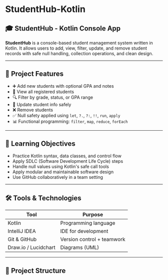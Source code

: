 # StudentHub-Kotlin
## 🎓 StudentHub - Kotlin Console App

**StudentHub** is a console-based student management system written in Kotlin. It allows users to add, view, filter, update, and remove student records with safe null handling, collection operations, and clean design.

---

## 📌 Project Features

- ➕ Add new students with optional GPA and notes  
- 📄 View all registered students  
- 🔍 Filter by grade, status, or GPA range  
- 🔄 Update student info safely  
- ❌ Remove students  
- ✅ Null safety applied using `let`, `?.`, `?:`, `!!`, `run`, `apply`  
- 📊 Functional programming: `filter`, `map`, `reduce`, `forEach`

---

## 🧠 Learning Objectives

- Practice Kotlin syntax, data classes, and control flow  
- Apply SDLC (Software Development Life Cycle) steps  
- Handle null values using Kotlin's safe call tools  
- Apply modular and maintainable software design  
- Use GitHub collaboratively in a team setting

---

## 🛠 Tools & Technologies

| Tool       | Purpose                       |
|------------|-------------------------------|
| Kotlin     | Programming language          |
| IntelliJ IDEA | IDE for development        |
| Git & GitHub | Version control + teamwork  |
| Draw.io / Lucidchart | Diagrams (UML)      |

---

## 📂 Project Structure

